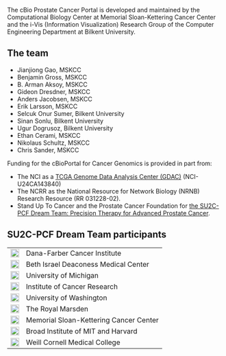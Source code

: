 The cBio Prostate Cancer Portal is developed and maintained by the Computational Biology Center at Memorial Sloan-Kettering Cancer Center and the i-Vis (Information Visualization) Research Group of the Computer Engineering Department at Bilkent University.

## The team

 * Jianjiong Gao, MSKCC
 * Benjamin Gross, MSKCC
 * B. Arman Aksoy, MSKCC
 * Gideon Dresdner, MSKCC
 * Anders Jacobsen, MSKCC
 * Erik Larsson, MSKCC
 * Selcuk Onur Sumer, Bilkent University
 * Sinan Sonlu, Bilkent University
 * Ugur Dogrusoz, Bilkent University
 * Ethan Cerami, MSKCC
 * Nikolaus Schultz, MSKCC
 * Chris Sander, MSKCC

Funding for the cBioPortal for Cancer Genomics is provided in part from:

 * The NCI as a [TCGA Genome Data Analysis Center (GDAC)](http://tcga.cancer.gov/wwd/program/research_network/gdac.asp) (NCI-U24CA143840) 
 * The NCRR as the National Resource for Network Biology (NRNB) Research Resource (RR 031228-02).
 * Stand Up To Cancer and the Prostate Cancer Foundation for [the SU2C-PCF Dream Team: Precision Therapy for Advanced Prostate Cancer](http://www.standup2cancer.org/dream_teams/view/precision_therapy_for_advanced_prostate_cancer). 


## SU2C-PCF Dream Team participants

<table border='0px'>
<tr valign='middle'><td><img src='images/institutes/DFCI.gif' height='20px' width='20px'></td><td>Dana-Farber Cancer Institute</td></tr>
<tr valign='middle'><td><img src='images/institutes/BIDMC.gif' height='20px' width='20px'></td><td>Beth Israel Deaconess Medical Center</td></tr>
<tr valign='middle'><td><img src='images/institutes/UM.jpg' height='20px' width='20px'></td><td>University of Michigan</td></tr>
<tr valign='middle'><td><img src='images/institutes/ICR.jpg' height='20px' width='20px'></td><td>Institute of Cancer Research</td></tr>
<tr valign='middle'><td><img src='images/institutes/UW.jpg' height='20px' width='20px'></td><td>University of Washington</td></tr>
<tr valign='middle'><td><img src='images/institutes/RM.png' height='20px' width='20px'></td><td>The Royal Marsden</td></tr>
<tr valign='middle'><td><img src='images/institutes/MSKCC.jpg' height='20px' width='20px'></td><td>Memorial Sloan-Kettering Cancer Center</td></tr>
<tr valign='middle'><td><img src='images/institutes/Broad.jpg' height='20px' width='20px'></td><td>Broad Institute of MIT and Harvard</td></tr>
<tr valign='middle'><td><img src='images/institutes/WC.jpg' height='20px' width='20px'></td><td>Weill Cornell Medical College</td></tr>
</table>
